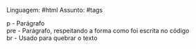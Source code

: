 Linguagem: #html
Assunto: #tags 

p - Parágrafo  
pre - Parágrafo, respeitando a forma como foi escrita no código  
br - Usado para quebrar o texto
